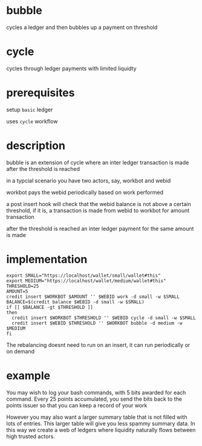 # bubble
cycles a ledger and then bubbles up a payment on threshold

# cycle
cycles through ledger payments with limited liquidty

# prerequisites

setup `basic` ledger

uses `cycle` workflow

# description

bubble is an extension of cycle where an inter ledger transaction is made after the threshold is reached

in a typcial scenario you have two actors, say, workbot and webid

workbot pays the webid periodically based on work performed

a post insert hook will check that the webid balance is not above a certain threshold, if it is, a transaction is made from webid to workbot for amount transaction

after the threshold is reached an inter ledger payment for the same amount is made

# implementation


    export SMALL="https://localhost/wallet/small/wallet#this"
    export MEDIUM="https://localhost/wallet/medium/wallet#this"
    THRESHOLD=25
    AMOUNT=5
    credit insert $WORKBOT $AMOUNT '' $WEBID work -d small -w $SMALL
    BALANCE=$(credit balance $WEBID -d small -w $SMALL)
    if [[ $BALANCE -gt $THRESHOLD ]]
    then
      credit insert $WORKBOT $THRESHOLD '' $WEBID cycle -d small -w $SMALL
      credit insert $WEBID $THRESHOLD '' $WORKBOT bubble -d medium -w $MEDIUM
    fi

The rebalancing doesnt need to run on an insert, it can run periodically or on demand

# example

You may wish to log your bash commands, with 5 bits awarded for each command.  Every 25 points accumulated, you send the bits back to the points issuer so that you can keep a record of your work

However you may also want a larger summary table that is not filled with lots of entries.  This larger table will give you less spammy summary data.  In this way we create a web of ledgers where liquidity naturally flows between high trusted actors.
